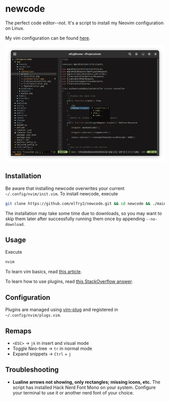 # newcode
The perfect code editor--not. It's a script to install my Neovim configuration on Linux.

My vim configuration can be found [here](https://github.com/elfry2/code).

![A screenshot of the latest version](screenshots/Screenshot%20from%202023-12-21%2003-11-51.png "A screenshot of the latest version")

## Installation
Be aware that installing newcode overwrites your current ```~/.config/nvim/init.vim```. To install newcode, execute 
```bash
git clone https://github.com/elfry2/newcode.git && cd newcode && ./main
```
The installation may take some time due to downloads, so you may want to skip them later after successfully running them once by appending ```--no-download```.

## Usage
Execute
```bash
nvim
```

To learn vim basics, read [this article](https://www.linuxfoundation.org/blog/blog/classic-sysadmin-vim-101-a-beginners-guide-to-vim).

To learn how to use plugins, read [this StackOverflow answer](https://stackoverflow.com/a/55846872).

## Configuration
Plugins are managed using [vim-plug](https://github.com/junegunn/vim-plug) and registered in ```~/.config/nvim/plugs.vim```.

## Remaps 
- ```<ESC>``` -> ```jk``` in insert and visual mode
- Toggle Neo-tree -> ```tr``` in normal mode
- Expand snippets -> ```Ctrl``` + ```j```

## Troubleshooting
- **Lualine arrows not showing, only rectangles; missing icons, etc.** The script has installed Hack Nerd Font Mono on your system. Configure your terminal to use it or another nerd font of your choice.
